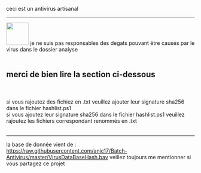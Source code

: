 ceci est un antivirus artisanal<br/><hr>
<img id='alerte' src='https://pixabay.com/get/g3d9efb6e9f9d5c20aafc87758a3141397508eb3cec8c67b685a43f59984eb6b7a45bc7e56c8713fee58344e91d49a224.svg' height="60px" width="60px">
je ne suis pas responsables des degats pouvant être causés par le virus dans le dossier analyse<br/>
<br/><h2>merci de bien lire la section ci-dessous</h2><br/><br/>
si vous rajoutez des fichiez en .txt veuillez ajouter leur signature sha256 dans le fichier hashlist.ps1<br/>
si vous ajoutez leur signature sha256 dans le fichier hashlist.ps1 veuillez rajoutez les fichiers correspondant renommés en .txt<br/><br/><hr>
la base de donnée vient de : https://raw.githubusercontent.com/anic17/Batch-Antivirus/master/VirusDataBaseHash.bav
veillez toujours me mentionner si vous partagez ce projet<br/>
